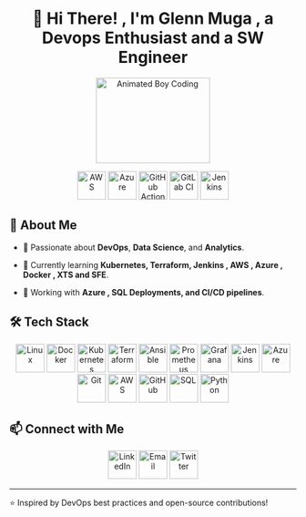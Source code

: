 <!-- GitHub README with DevOps Focus -->
<h1 align="center">👋 Hi There! , I'm Glenn Muga , a Devops Enthusiast and a SW Engineer</h1>
<p align="center">
  <img src="https://cdn.dribbble.com/users/1162077/screenshots/3848914/programmer.gif" width="200" height="150" alt="Animated Boy Coding">
</p>
<p align="center">
  <img src="https://upload.wikimedia.org/wikipedia/commons/9/93/Amazon_Web_Services_Logo.svg" width="50" height="50" alt="AWS">
  <img src="https://cdn.jsdelivr.net/gh/devicons/devicon/icons/azure/azure-original.svg" width="50" height="50" alt="Azure">
  <img src="https://cdn.jsdelivr.net/gh/devicons/devicon/icons/github/github-original.svg" width="50" height="50" alt="GitHub Actions">
  <img src="https://cdn.jsdelivr.net/gh/devicons/devicon/icons/gitlab/gitlab-original.svg" width="50" height="50" alt="GitLab CI">
  <img src="https://cdn.jsdelivr.net/gh/devicons/devicon/icons/jenkins/jenkins-original.svg" width="50" height="50" alt="Jenkins">
</p>

## 🚀 About Me
- 🔹 Passionate about **DevOps**, **Data Science**, and **Analytics**.
  
- 🌱 Currently learning **Kubernetes, Terraform, Jenkins , AWS , Azure , Docker , XTS and SFE**.
  
- 🔧 Working with **Azure , SQL Deployments, and CI/CD pipelines**.

## 🛠️ Tech Stack
<p align="center">
  <img src="https://cdn.jsdelivr.net/gh/devicons/devicon/icons/linux/linux-original.svg" width="50" height="50" alt="Linux">
  <img src="https://cdn.jsdelivr.net/gh/devicons/devicon/icons/docker/docker-original.svg" width="50" height="50" alt="Docker">
  <img src="https://cdn.jsdelivr.net/gh/devicons/devicon/icons/kubernetes/kubernetes-plain.svg" width="50" height="50" alt="Kubernetes">
  <img src="https://cdn.jsdelivr.net/gh/devicons/devicon/icons/terraform/terraform-original.svg" width="50" height="50" alt="Terraform">
  <img src="https://cdn.jsdelivr.net/gh/devicons/devicon/icons/ansible/ansible-original.svg" width="50" height="50" alt="Ansible">
  <img src="https://cdn.jsdelivr.net/gh/devicons/devicon/icons/prometheus/prometheus-original.svg" width="50" height="50" alt="Prometheus">
  <img src="https://cdn.jsdelivr.net/gh/devicons/devicon/icons/grafana/grafana-original.svg" width="50" height="50" alt="Grafana">
  <img src="https://cdn.jsdelivr.net/gh/devicons/devicon/icons/jenkins/jenkins-original.svg" width="50" height="50" alt="Jenkins">
  <img src="https://cdn.jsdelivr.net/gh/devicons/devicon/icons/azure/azure-original.svg" width="50" height="50" alt="Azure">
  <img src="https://cdn.jsdelivr.net/gh/devicons/devicon/icons/git/git-original.svg" width="50" height="50" alt="Git">
  <img src="https://upload.wikimedia.org/wikipedia/commons/9/93/Amazon_Web_Services_Logo.svg" width="50" height="50" alt="AWS">
  <img src="https://cdn.jsdelivr.net/gh/devicons/devicon/icons/github/github-original.svg" width="50" height="50" alt="GitHub">
  <img src="https://cdn.jsdelivr.net/gh/devicons/devicon/icons/mysql/mysql-original.svg" width="50" height="50" alt="SQL">
  <img src="https://cdn.jsdelivr.net/gh/devicons/devicon/icons/python/python-original.svg" width="50" height="50" alt="Python">
</p>

## 📫 Connect with Me
<p align="center">
  <a href="https://www.linkedin.com/in/yourprofile"><img src="https://cdn.jsdelivr.net/gh/devicons/devicon/icons/linkedin/linkedin-original.svg" width="50" height="50" alt="LinkedIn"></a>
  <a href="mailto:your.email@example.com"><img src="https://cdn.jsdelivr.net/gh/devicons/devicon/icons/google/google-original.svg" width="50" height="50" alt="Email"></a>
  <a href="https://twitter.com/yourhandle"><img src="https://cdn.jsdelivr.net/gh/devicons/devicon/icons/twitter/twitter-original.svg" width="50" height="50" alt="Twitter"></a>
</p>

---
⭐️ Inspired by DevOps best practices and open-source contributions!
<!--
**glennmuga/glennmuga** is a ✨ _special_ ✨ repository because its `README.md` (this file) appears on your GitHub profile.

Here are some ideas to get you started:

- 🔭 I’m currently working on ...
- 🌱 I’m currently learning ...
- 👯 I’m looking to collaborate on ...
- 🤔 I’m looking for help with ...
- 💬 Ask me about ...
- 📫 How to reach me: ...
- 😄 Pronouns: ...
- ⚡ Fun fact: ...
-->
